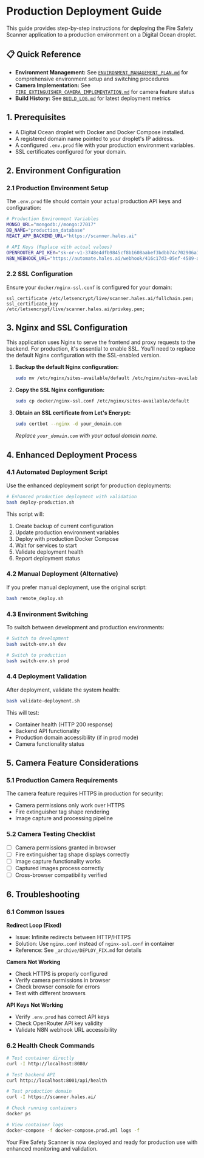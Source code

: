 # Production Deployment Guide

This guide provides step-by-step instructions for deploying the Fire Safety Scanner application to a production environment on a Digital Ocean droplet.

## 📋 Quick Reference

- **Environment Management:** See [`ENVIRONMENT_MANAGEMENT_PLAN.md`](./ENVIRONMENT_MANAGEMENT_PLAN.md) for comprehensive environment setup and switching procedures
- **Camera Implementation:** See [`FIRE_EXTINGUISHER_CAMERA_IMPLEMENTATION.md`](./FIRE_EXTINGUISHER_CAMERA_IMPLEMENTATION.md) for camera feature status
- **Build History:** See [`BUILD_LOG.md`](./BUILD_LOG.md) for latest deployment metrics

## 1. Prerequisites

- A Digital Ocean droplet with Docker and Docker Compose installed.
- A registered domain name pointed to your droplet's IP address.
- A configured `.env.prod` file with your production environment variables.
- SSL certificates configured for your domain.

## 2. Environment Configuration

### 2.1 Production Environment Setup

The `.env.prod` file should contain your actual production API keys and configuration:

```bash
# Production Environment Variables
MONGO_URL="mongodb://mongo:27017"
DB_NAME="production_database"
REACT_APP_BACKEND_URL="https://scanner.hales.ai"

# API Keys (Replace with actual values)
OPENROUTER_API_KEY="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"
N8N_WEBHOOK_URL="https://automate.hales.ai/webhook/416c17d3-05ef-4589-ac7b-7b3b9b47814b"
```

### 2.2 SSL Configuration

Ensure your `docker/nginx-ssl.conf` is configured for your domain:

```nginx
ssl_certificate /etc/letsencrypt/live/scanner.hales.ai/fullchain.pem;
ssl_certificate_key /etc/letsencrypt/live/scanner.hales.ai/privkey.pem;
```

## 3. Nginx and SSL Configuration

This application uses Nginx to serve the frontend and proxy requests to the backend. For production, it's essential to enable SSL. You'll need to replace the default Nginx configuration with the SSL-enabled version.

1.  **Backup the default Nginx configuration:**
    ```bash
    sudo mv /etc/nginx/sites-available/default /etc/nginx/sites-available/default.bak
    ```
2.  **Copy the SSL Nginx configuration:**
    ```bash
    sudo cp docker/nginx-ssl.conf /etc/nginx/sites-available/default
    ```
3.  **Obtain an SSL certificate from Let's Encrypt:**
    ```bash
    sudo certbot --nginx -d your_domain.com
    ```
    *Replace `your_domain.com` with your actual domain name.*

## 4. Enhanced Deployment Process

### 4.1 Automated Deployment Script

Use the enhanced deployment script for production deployments:

```bash
# Enhanced production deployment with validation
bash deploy-production.sh
```

This script will:
1. Create backup of current configuration
2. Update production environment variables
3. Deploy with production Docker Compose
4. Wait for services to start
5. Validate deployment health
6. Report deployment status

### 4.2 Manual Deployment (Alternative)

If you prefer manual deployment, use the original script:

```bash
bash remote_deploy.sh
```

### 4.3 Environment Switching

To switch between development and production environments:

```bash
# Switch to development
bash switch-env.sh dev

# Switch to production
bash switch-env.sh prod
```

### 4.4 Deployment Validation

After deployment, validate the system health:

```bash
bash validate-deployment.sh
```

This will test:
- Container health (HTTP 200 response)
- Backend API functionality
- Production domain accessibility (if in prod mode)
- Camera functionality status

## 5. Camera Feature Considerations

### 5.1 Production Camera Requirements

The camera feature requires HTTPS in production for security:
- Camera permissions only work over HTTPS
- Fire extinguisher tag shape rendering
- Image capture and processing pipeline

### 5.2 Camera Testing Checklist

- [ ] Camera permissions granted in browser
- [ ] Fire extinguisher tag shape displays correctly
- [ ] Image capture functionality works
- [ ] Captured images process correctly
- [ ] Cross-browser compatibility verified

## 6. Troubleshooting

### 6.1 Common Issues

**Redirect Loop (Fixed)**
- Issue: Infinite redirects between HTTP/HTTPS
- Solution: Use `nginx.conf` instead of `nginx-ssl.conf` in container
- Reference: See `_archive/DEPLOY_FIX.md` for details

**Camera Not Working**
- Check HTTPS is properly configured
- Verify camera permissions in browser
- Check browser console for errors
- Test with different browsers

**API Keys Not Working**
- Verify `.env.prod` has correct API keys
- Check OpenRouter API key validity
- Validate N8N webhook URL accessibility

### 6.2 Health Check Commands

```bash
# Test container directly
curl -I http://localhost:8080/

# Test backend API
curl http://localhost:8001/api/health

# Test production domain
curl -I https://scanner.hales.ai/

# Check running containers
docker ps

# View container logs
docker-compose -f docker-compose.prod.yml logs -f
```

Your Fire Safety Scanner is now deployed and ready for production use with enhanced monitoring and validation.